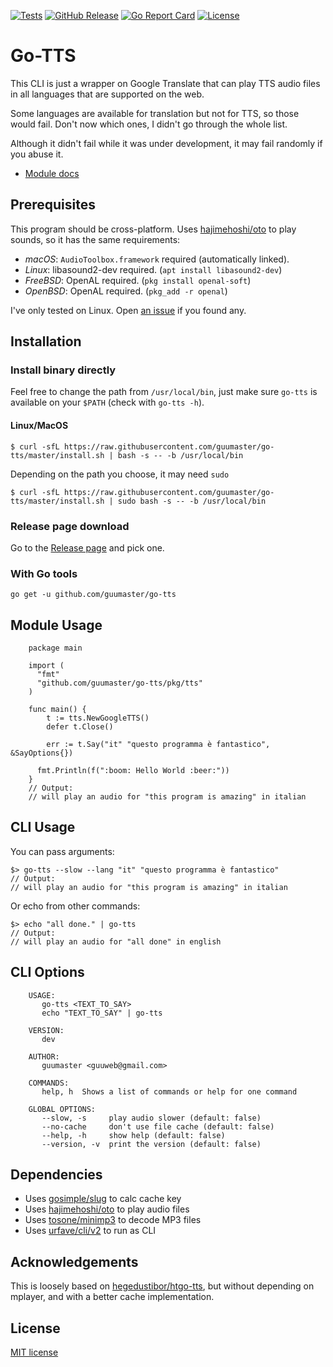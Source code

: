 [![Tests](https://img.shields.io/github/workflow/status/guumaster/go-tts/Test)](https://github.com/guumaster/go-tts/actions?query=workflow%3ATest)
[![GitHub Release](https://img.shields.io/github/release/guumaster/go-tts.svg?logo=github&labelColor=262b30)](https://github.com/guumaster/go-tts/releases)
[![Go Report Card](https://goreportcard.com/badge/github.com/guumaster/go-tts)](https://goreportcard.com/report/github.com/guumaster/go-tts)
[![License](https://img.shields.io/github/license/guumaster/go-tts)](https://github.com/guumaster/go-tts/LICENSE)

# Go-TTS

This CLI is just a wrapper on Google Translate that can play TTS audio files in all languages that are supported on the web. 

Some languages are available for translation but not for TTS, so those would fail. Don't now which ones, I didn't go through the whole list.

Although it didn't fail while it was under development, it may fail randomly if you abuse it.

* [Module docs](https://pkg.go.dev/github.com/guumaster/go-tts@v1.0.0/pkg/tts?tab=doc)

## Prerequisites

This program should be cross-platform. Uses [hajimehoshi/oto](https://github.com/hajimehoshi/oto) to play sounds, so it has the same requirements: 

 * _macOS_: `AudioToolbox.framework` required (automatically linked).
 * _Linux_: libasound2-dev required. (`apt install libasound2-dev`)
 * _FreeBSD_: OpenAL required. (`pkg install openal-soft`)
 * _OpenBSD_: OpenAL required. (`pkg_add -r openal`)

I've only tested on Linux. Open [an issue](https://github.com/guumaster/go-tts/issues/new) if you found any.


## Installation

### Install binary directly

Feel free to change the path from `/usr/local/bin`, just make sure `go-tts` is available on your `$PATH` (check with `go-tts -h`).

#### Linux/MacOS

```
$ curl -sfL https://raw.githubusercontent.com/guumaster/go-tts/master/install.sh | bash -s -- -b /usr/local/bin
```

Depending on the path you choose, it may need `sudo`
```
$ curl -sfL https://raw.githubusercontent.com/guumaster/go-tts/master/install.sh | sudo bash -s -- -b /usr/local/bin
```


### Release page download

Go to the [Release page](https://github.com/guumaster/go-tts/releases) and pick one.


### With Go tools
```
go get -u github.com/guumaster/go-tts

```

## Module Usage

```
	package main

	import (
	  "fmt"
	  "github.com/guumaster/go-tts/pkg/tts"
	)

	func main() {
        t := tts.NewGoogleTTS()
        defer t.Close()

        err := t.Say("it" "questo programma è fantastico", &SayOptions{})

	  fmt.Println(f(":boom: Hello World :beer:"))
	}
    // Output:
    // will play an audio for "this program is amazing" in italian

```

## CLI Usage

You can pass arguments: 

```
$> go-tts --slow --lang "it" "questo programma è fantastico"
// Output:
// will play an audio for "this program is amazing" in italian
```

Or echo from other commands: 
```
$> echo "all done." | go-tts
// Output:
// will play an audio for "all done" in english
```


## CLI Options

```
	USAGE:
	   go-tts <TEXT_TO_SAY>
	   echo "TEXT_TO_SAY" | go-tts

	VERSION:
	   dev

	AUTHOR:
	   guumaster <guuweb@gmail.com>

	COMMANDS:
	   help, h  Shows a list of commands or help for one command

	GLOBAL OPTIONS:
	   --slow, -s     play audio slower (default: false)
	   --no-cache     don't use file cache (default: false)
	   --help, -h     show help (default: false)
	   --version, -v  print the version (default: false)
```


## Dependencies 

 * Uses [gosimple/slug](https://github.com/gosimple/slug) to calc cache key
 * Uses [hajimehoshi/oto](https://github.com/hajimehoshi/oto) to play audio files
 * Uses [tosone/minimp3](https://github.com/tosone/minimp3) to decode MP3 files
 * Uses [urfave/cli/v2](https://github.com/urfave/cli/v2) to run as CLI 


## Acknowledgements

This is loosely based on [hegedustibor/htgo-tts](https://github.com/hegedustibor/htgo-tts), but without depending on mplayer, and with a better cache implementation.


## License

[MIT license](LICENSE)
